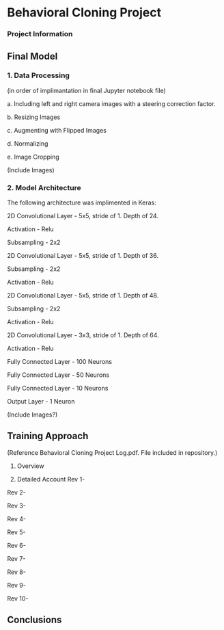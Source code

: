 # Behavioral Cloning Project
### Project Information

## Final Model
### 1. Data Processing 

(in order of implimantation in final Jupyter notebook file)
  
  a. Including left and right camera images with a steering correction factor.
  
  b. Resizing Images
  
  c. Augmenting with Flipped Images
  
  d. Normalizing 
  
  e. Image Cropping
  
(Include Images)

### 2. Model Architecture
The following architecture was implimented in Keras:

2D Convolutional Layer - 5x5, stride of 1. Depth of 24.

Activation - Relu

Subsampling - 2x2

2D Convolutional Layer - 5x5, stride of 1. Depth of 36.

Subsampling - 2x2

Activation - Relu

2D Convolutional Layer - 5x5, stride of 1. Depth of 48.

Subsampling - 2x2

Activation - Relu

2D Convolutional Layer - 3x3, stride of 1. Depth of 64.

Activation - Relu

Fully Connected Layer - 100 Neurons

Fully Connected Layer - 50 Neurons

Fully Connected Layer - 10 Neurons

Output Layer - 1 Neuron

(Include Images?)


## Training Approach
(Reference Behavioral Cloning Project Log.pdf. File included in repository.)
1. Overview

2. Detailed Account
Rev 1-

Rev 2-

Rev 3-

Rev 4-

Rev 5-

Rev 6-

Rev 7-

Rev 8-

Rev 9-

Rev 10-

## Conclusions



